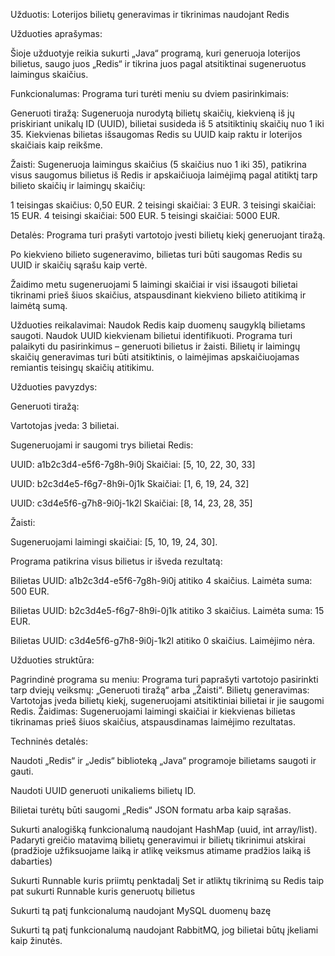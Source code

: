 Užduotis: Loterijos bilietų generavimas ir tikrinimas naudojant Redis

Užduoties aprašymas:

Šioje užduotyje reikia sukurti „Java“ programą, kuri generuoja loterijos bilietus, saugo juos „Redis“ ir tikrina juos pagal atsitiktinai sugeneruotus laimingus skaičius.

Funkcionalumas:
Programa turi turėti meniu su dviem pasirinkimais:

Generuoti tiražą: Sugeneruoja nurodytą bilietų skaičių, kiekvieną iš jų priskiriant unikalų ID (UUID), bilietai susideda iš 5 atsitiktinių skaičių nuo 1 iki 35. Kiekvienas bilietas išsaugomas Redis su UUID kaip raktu ir loterijos skaičiais kaip reikšme.

Žaisti: Sugeneruoja laimingus skaičius (5 skaičius nuo 1 iki 35), patikrina visus saugomus bilietus iš Redis ir apskaičiuoja laimėjimą pagal atitiktį tarp bilieto skaičių ir laimingų skaičių:

1 teisingas skaičius: 0,50 EUR.
2 teisingi skaičiai: 3 EUR.
3 teisingi skaičiai: 15 EUR.
4 teisingi skaičiai: 500 EUR.
5 teisingi skaičiai: 5000 EUR.

Detalės:
Programa turi prašyti vartotojo įvesti bilietų kiekį generuojant tiražą.

Po kiekvieno bilieto sugeneravimo, bilietas turi būti saugomas Redis su UUID ir skaičių sąrašu kaip vertė.

Žaidimo metu sugeneruojami 5 laimingi skaičiai ir visi išsaugoti bilietai tikrinami prieš šiuos skaičius, atspausdinant kiekvieno bilieto atitikimą ir laimėtą sumą.

Užduoties reikalavimai:
Naudok Redis kaip duomenų saugyklą bilietams saugoti.
Naudok UUID kiekvienam bilietui identifikuoti.
Programa turi palaikyti du pasirinkimus – generuoti bilietus ir žaisti.
Bilietų ir laimingų skaičių generavimas turi būti atsitiktinis, o laimėjimas apskaičiuojamas remiantis teisingų skaičių atitikimu.

Užduoties pavyzdys:

Generuoti tiražą:

Vartotojas įveda: 3 bilietai.

Sugeneruojami ir saugomi trys bilietai Redis:

UUID: a1b2c3d4-e5f6-7g8h-9i0j Skaičiai: [5, 10, 22, 30, 33]

UUID: b2c3d4e5-f6g7-8h9i-0j1k Skaičiai: [1, 6, 19, 24, 32]

UUID: c3d4e5f6-g7h8-9i0j-1k2l Skaičiai: [8, 14, 23, 28, 35]

Žaisti:

Sugeneruojami laimingi skaičiai: [5, 10, 19, 24, 30].

Programa patikrina visus bilietus ir išveda rezultatą:

Bilietas UUID: a1b2c3d4-e5f6-7g8h-9i0j atitiko 4 skaičius. Laimėta suma: 500 EUR.

Bilietas UUID: b2c3d4e5-f6g7-8h9i-0j1k atitiko 3 skaičius. Laimėta suma: 15 EUR.

Bilietas UUID: c3d4e5f6-g7h8-9i0j-1k2l atitiko 0 skaičius. Laimėjimo nėra.

Užduoties struktūra:

Pagrindinė programa su meniu: Programa turi paprašyti vartotojo pasirinkti tarp dviejų veiksmų: „Generuoti tiražą“ arba „Žaisti“.
Bilietų generavimas: Vartotojas įveda bilietų kiekį, sugeneruojami atsitiktiniai bilietai ir jie saugomi Redis.
Žaidimas: Sugeneruojami laimingi skaičiai ir kiekvienas bilietas tikrinamas prieš šiuos skaičius, atspausdinamas laimėjimo rezultatas.

Techninės detalės:

Naudoti „Redis“ ir „Jedis“ biblioteką „Java“ programoje bilietams saugoti ir gauti.

Naudoti UUID generuoti unikaliems bilietų ID.

Bilietai turėtų būti saugomi „Redis“ JSON formatu arba kaip sąrašas.

Sukurti analogišką funkcionalumą naudojant HashMap (uuid, int array/list).
Padaryti greičio matavimą bilietų generavimui ir bilietų tikrinimui atskirai (pradžioje užfiksuojame laiką ir atlikę veiksmus atimame pradžios laiką iš dabarties)

Sukurti Runnable kuris priimtų penktadalį Set<String> ir atliktų tikrinimą su Redis taip pat sukurti Runnable kuris generuotų bilietus

Sukurti tą patį funkcionalumą naudojant MySQL duomenų bazę

Sukurti tą patį funkcionalumą naudojant RabbitMQ, jog bilietai būtų įkeliami kaip žinutės.
